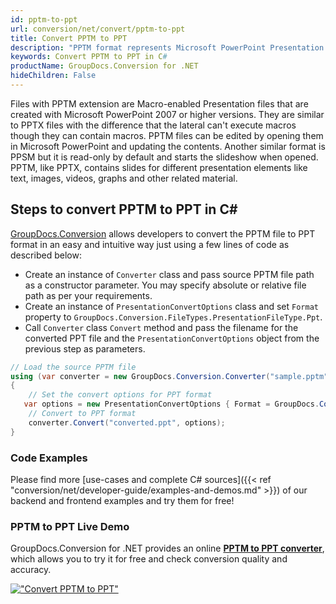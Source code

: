```yaml
---
id: pptm-to-ppt
url: conversion/net/convert/pptm-to-ppt
title: Convert PPTM to PPT
description: "PPTM format represents Microsoft PowerPoint Presentation with .pptm extension. Learn how to convert PPTM to PPT file programmatically in C# language using GroupDocs.Conversion for .NET library."
keywords: Convert PPTM to PPT in C#
productName: GroupDocs.Conversion for .NET
hideChildren: False
---
```


Files with PPTM extension are Macro-enabled Presentation files that are created with Microsoft PowerPoint 2007 or higher versions. They are similar to PPTX files with the difference that the lateral can't execute macros though they can contain macros. PPTM files can be edited by opening them in Microsoft PowerPoint and updating the contents. Another similar format is PPSM but it is read-only by default and starts the slideshow when opened. PPTM, like PPTX, contains slides for different presentation elements like text, images, videos, graphs and other related material.

## Steps to convert PPTM to PPT in C#

[GroupDocs.Conversion](https://products.groupdocs.com/conversion/net) allows developers to convert the PPTM file to PPT format in an easy and intuitive way just using a few lines of code as described below:

* Create an instance of `Converter` class and pass source PPTM file path as a constructor parameter. You may specify absolute or relative file path as per your requirements. 
* Create an instance of `PresentationConvertOptions` class and set `Format` property to `GroupDocs.Conversion.FileTypes.PresentationFileType.Ppt`.
* Call `Converter` class `Convert` method and pass the filename for the converted PPT file and the `PresentationConvertOptions` object from the previous step as parameters.

```csharp
// Load the source PPTM file
using (var converter = new GroupDocs.Conversion.Converter("sample.pptm"))
{
    // Set the convert options for PPT format
   var options = new PresentationConvertOptions { Format = GroupDocs.Conversion.FileTypes.PresentationFileType.Ppt };
    // Convert to PPT format
    converter.Convert("converted.ppt", options);
}
```

### Code Examples

Please find more [use-cases and complete C# sources]({{< ref "conversion/net/developer-guide/examples-and-demos.md" >}}) of our backend and frontend examples and try them for free!

### PPTM to PPT Live Demo

GroupDocs.Conversion for .NET provides an online [**PPTM to PPT converter**](https://products.groupdocs.app/conversion/pptm-to-ppt), which allows you to try it for free and check conversion quality and accuracy.

[!["Convert PPTM to PPT"](conversion/net/images/convert-to-ppt/convert-pptm-to-ppt.png)](https://products.groupdocs.app/conversion/pptm-to-ppt)